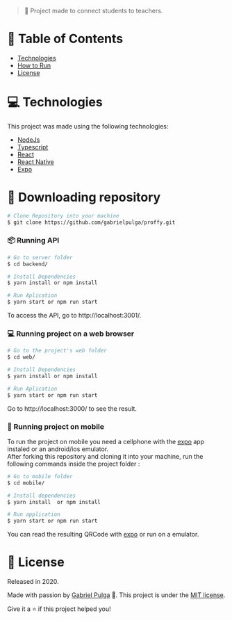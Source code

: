 > :rocket: Project made to connect students to teachers.

# :pushpin: Table of Contents

- [Technologies](#computer-technologies)
- [How to Run](#construction_worker-how-to-run)
- [License](#closed_book-license)

# :computer: Technologies

This project was made using the following technologies:

<ul>
  <li><a href="https://nodejs.org/en/docs/">NodeJs</a></li>
  <li><a href="https://www.typescriptlang.org/">Typescript</a></li>
  <li><a href="https://pt-br.reactjs.org/">React</a></li>
  <li><a href="https://reactnative.dev/">React Native</a></li>
  <li><a href="https://expo.io/">Expo</a></li>
</ul>

# :construction_worker: Downloading repository

```bash
# Clone Repository into your machine
$ git clone https://github.com/gabrielpulga/proffy.git
```

### 📦 Running API

```bash
# Go to server folder
$ cd backend/

# Install Dependencies
$ yarn install or npm install

# Run Aplication
$ yarn start or npm run start
```

To access the API, go to http://localhost:3001/.

### 💻 Running project on a web browser

```bash
# Go to the project's web folder
$ cd web/

# Install Dependencies
$ yarn install or npm install

# Run Aplication
$ yarn start or npm run start
```

Go to http://localhost:3000/ to see the result.

### 📱 Running project on mobile

To run the project on mobile you need a cellphone with the [expo](https://play.google.com/store/apps/details?id=host.exp.exponent) app instaled or an android/ios emulator.
<br />
After forking this repository and cloning it into your machine, run the following commands inside the project folder :

```bash
# Go to mobile folder
$ cd mobile/

# Install dependencies
$ yarn install  or npm install

# Run application
$ yarn start or npm run start
```

You can read the resulting QRCode with [expo](https://play.google.com/store/apps/details?id=host.exp.exponent) or run on a emulator.

# :closed_book: License

Released in 2020.

Made with passion by [Gabriel Pulga](https://github.com/gabrielpulga) 🚀.
This project is under the [MIT license](https://github.com/gabrielpulga/nlw2-proffy/blob/master/LICENSE).

Give it a ⭐️ if this project helped you!
